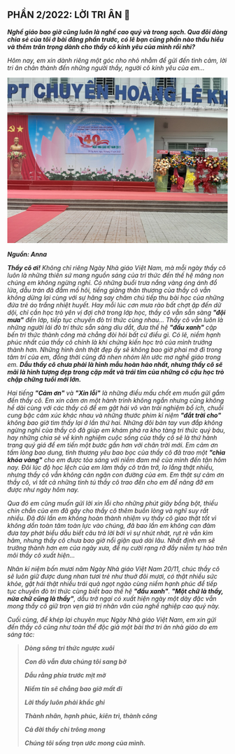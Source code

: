 ## PHẦN 2/2022: LỜI TRI ÂN 💌

_**Nghề giáo bao giờ cũng luôn là nghề cao quý và trong sạch. Qua đôi dòng chia sẻ của tôi ở bài đăng phần trước, có lẽ bạn cũng phần nào thấu hiểu và thêm trân trọng dành cho thầy cô kính yêu của mình rồi nhỉ?**_

_Hôm nay, em xin dành riêng một góc nho nhỏ nhằm để gửi đến tình cảm, lời tri ân chân thành đến những người thầy, người cô kính yêu của em…_

![HLK Special 2](../../../../public/images/posts/2022/11-11-HLK-MyYouth-2022-Spec/image2.jpg)

**_Nguồn: Anna_**

_**Thầy cô ơi!** Không chỉ riêng Ngày Nhà giáo Việt Nam, mà mỗi ngày thầy cô luôn là những thiên sứ mang nguồn sáng của tri thức đến thế hệ măng non chúng em không ngừng nghỉ. Có những buổi trưa nắng vàng óng ánh đổ lửa, dẫu trán đã đẫm mồ hôi, tiếng giảng thân thương của thầy cô vẫn không dừng lại cùng với sự hăng say chăm chú tiếp thu bài học của những đứa trẻ áo trắng nhiệt huyết. Hay mỗi lúc cơn mưa rào bất chợt ập đến dữ dội, chỉ cần học trò yên vị đợi chờ trong lớp học, thầy cô vẫn sẵn sàng **"đội mưa"** đến lớp, tiếp tục chuyến đò tri thức cùng nhau… Thầy cô vẫn luôn là những người lái đò trí thức sẵn sàng dìu dắt, đưa thế hệ **"đầu xanh"** cập bến tri thức thành công mà chẳng đòi hỏi bất cứ điều gì. Có lẽ, niềm hạnh phúc nhất của thầy cô chính là khi chứng kiến học trò của mình trưởng thành hơn. Những hình ảnh thật đẹp ấy sẽ không bao giờ phai mờ đi trong tâm trí của em, đồng thời cũng đã nhen nhóm lên ước mơ nghề giáo trong em. **Dẫu thầy cô chưa phải là hình mẫu hoàn hảo nhất, nhưng thầy cô sẽ mãi là hình tượng đẹp trong cặp mắt và trái tim của những cô cậu học trò chập chững tuổi mới lớn.**_

_Hai tiếng **"Cảm ơn"** và **"Xin lỗi"** là những điều mấu chốt em muốn gửi gắm đến thầy cô. Em xin cảm ơn một hành trình không ngắn nhưng cũng không hề dài cùng với các thầy cô để em gặt hái vô vàn trải nghiệm bổ ích, chuỗi cung bậc cảm xúc khác nhau và những thước phim kỉ niệm **"đắt trời cho"** không bao giờ tìm thấy lại ở lần thứ hai. Những đôi bàn tay vun đắp không ngừng nghỉ của thầy cô đã giúp em khám phá ra kho tàng tri thức quý báu, hay những chia sẻ về kinh nghiệm cuộc sống của thầy cô sẽ là thứ hành trang quý giá để em tiến một bước gần hơn với chân trời mới. Em cảm ơn tấm lòng bao dung, tình thương yêu bao bọc của thầy cô đã trao một **"chìa khóa vàng"** cho em được tỏa sáng với niềm đam mê của mình đến tận hôm nay. Đôi lúc độ học lệch của em làm thầy cô trăn trở, lo lắng thật nhiều, nhưng thầy cô vẫn không cản ngăn con đường của em. Em thật sự cảm ơn thầy cô, vì tất cả những tinh tú thầy cô trao đến cho em để nâng đỡ em được như ngày hôm nay._

_Qua đó em cũng muốn gửi lời xin lỗi cho những phút giây bồng bột, thiếu chín chắn của em đã gây cho thầy cô thêm buồn lòng và nghĩ suy rất nhiều. Đã đôi lần em không hoàn thành nhiệm vụ thầy cô giao thật tốt vì không dồn toàn tâm toàn lực vào chúng, đã bao lần em không can đảm đưa tay phát biểu dẫu biết câu trả lời bởi vì sự nhút nhát, rụt rè vẫn kìm hãm, nhưng thầy cô chưa bao giờ nổi giận quá dài lâu. Nhất định em sẽ trưởng thành hơn em của ngày xưa, để nụ cười rạng rỡ đầy niềm tự hào trên môi thầy cô xuất hiện…_

_Nhân kỉ niệm bốn mươi năm Ngày Nhà giáo Việt Nam 20/11, chúc thầy cô sẽ luôn giữ được dung nhan tươi trẻ như thuở đôi mươi, có thật nhiều sức khỏe, gặt hái thật nhiều trái quả ngọt ngào cùng niềm hạnh phúc để tiếp tục chuyến đò tri thức cùng biết bao thế hệ **"đầu xanh"**. **"Một chữ là thầy, nửa chữ cũng là thầy"**, dẫu trở ngại có xuất hiện ngày một dày đặc vẫn mong thầy cô giữ trọn vẹn giá trị nhân văn của nghề nghiệp cao quý này._

_Cuối cùng, để khép lại chuyên mục Ngày Nhà giáo Việt Nam, em xin gửi đến thầy cô cũng như toàn thể độc giả một bài thơ tri ân nhà giáo do em sáng tác:_

> **_Dòng sông tri thức ngược xuôi_**
>
> **_Con đò vẫn đưa chúng tôi sang bờ_**
>
> **_Dẫu rằng phía trước mịt mờ_**
>
> **_Niềm tin sẽ chẳng bao giờ mất đi_**
>
> **_Lời thầy luôn phải khắc ghi_**
>
> **_Thành nhân, hạnh phúc, kiên trì, thành công_**
>
> **_Cả đời thầy chỉ trông mong_**
>
> **_Chúng tôi sống trọn ước mong của mình._**

